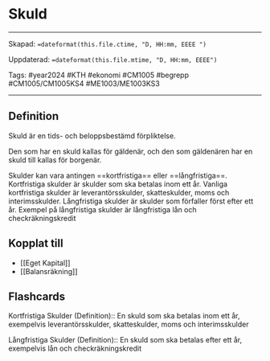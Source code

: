 # Skuld

---
Skapad: `=dateformat(this.file.ctime, "D, HH:mm, EEEE ")`

Uppdaterad: `=dateformat(this.file.mtime, "D, HH:mm, EEEE")`

Tags: #year2024 #KTH #ekonomi #CM1005 #begrepp #CM1005/CM1005KS4 #ME1003/ME1003KS3

---

## Definition

Skuld är en tids- och beloppsbestämd förpliktelse.

Den som har en skuld kallas för gäldenär, och den som gäldenären har en skuld till kallas för borgenär.

Skulder kan vara antingen ==kortfristiga== eller ==långfristiga==. Kortfristiga skulder är skulder som ska betalas inom ett år. Vanliga kortfristiga skulder är leverantörsskulder, skatteskulder, moms och interimsskulder. Långfristiga skulder är skulder som förfaller först efter ett år. Exempel på långfristiga skulder är långfristiga lån och checkräkningskredit

## Kopplat till

- [[Eget Kapital]]
- [[Balansräkning]]

## Flashcards

Kortfristiga Skulder (Definition):: En skuld som ska betalas inom ett år, exempelvis leverantörsskulder, skatteskulder, moms och interimsskulder
<!--SR:!2024-03-18,31,288!2024-03-20,15,301-->

Långfristiga Skulder (Definition):: En skuld som ska betalas efter ett år, exempelvis lån och checkräkningskredit
<!--SR:!2024-04-23,59,316!2024-03-23,18,301-->
